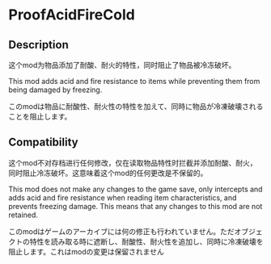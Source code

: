 # ProofAcidFireCold

## Description
这个mod为物品添加了耐酸、耐火的特性，同时阻止了物品被冷冻破坏。

This mod adds acid and fire resistance to items while preventing them from being damaged by freezing.

このmodは物品に耐酸性、耐火性の特性を加えて、同時に物品が冷凍破壊されることを阻止します。

## Compatibility
这个mod不对存档进行任何修改，仅在读取物品特性时拦截并添加耐酸、耐火，同时阻止冷冻破坏。这意味着这个mod的任何更改是不保留的。

This mod does not make any changes to the game save, only intercepts and adds acid and fire resistance when reading item characteristics, and prevents freezing damage. This means that any changes to this mod are not retained.

このmodはゲームのアーカイブには何の修正も行われていません。ただオブジェクトの特性を読み取る時に遮断し、耐酸性、耐火性を追加し、同時に冷凍破壊を阻止します。これはmodの変更は保留されません
